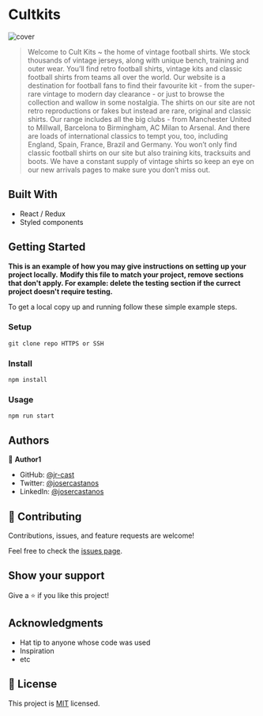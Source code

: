 # Cultkits

![cover](./src/assets/cover.png)

> Welcome to Cult Kits ~ the home of vintage football shirts.
We stock thousands of vintage jerseys, along with unique bench, training and outer wear. You’ll find retro football shirts, vintage kits and classic football shirts from teams all over the world. Our website is a destination for football fans to find their favourite kit - from the super-rare vintage to modern day clearance - or just to browse the collection and wallow in some nostalgia. The shirts on our site are not retro reproductions or fakes but instead are rare, original and classic shirts. Our range includes all the big clubs - from Manchester United to Millwall, Barcelona to Birmingham, AC Milan to Arsenal. And there are loads of international classics to tempt you, too, including England, Spain, France, Brazil and Germany. You won’t only find classic football shirts on our site but also training kits, tracksuits and boots. We have a constant supply of vintage shirts so keep an eye on our new arrivals pages to make sure you don’t miss out.


## Built With

- React / Redux
- Styled components 

## Getting Started

**This is an example of how you may give instructions on setting up your project locally.**
**Modify this file to match your project, remove sections that don't apply. For example: delete the testing section if the currect project doesn't require testing.**


To get a local copy up and running follow these simple example steps.

### Setup
```
git clone repo HTTPS or SSH
```
### Install
```
npm install
```
### Usage
```
npm run start
```

## Authors

👤 **Author1**

- GitHub: [@jr-cast](https://github.com/jr-cast)
- Twitter: [@josercastanos](https://twitter.com/josercastanos)
- LinkedIn: [@josercastanos](https://linkedin.com/in/josercastanos)

## 🤝 Contributing

Contributions, issues, and feature requests are welcome!

Feel free to check the [issues page](../../issues/).

## Show your support

Give a ⭐️ if you like this project!

## Acknowledgments

- Hat tip to anyone whose code was used
- Inspiration
- etc

## 📝 License

This project is [MIT](./MIT.md) licensed.
